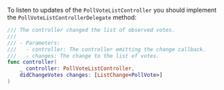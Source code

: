 To listen to updates of the `PollVoteListController` you should implement the `PollVoteListControllerDelegate` method:

```swift
/// The controller changed the list of observed votes.
///
/// - Parameters:
///   - controller: The controller emitting the change callback.
///   - changes: The change to the list of votes.
func controller(
    _ controller: PollVoteListController,
    didChangeVotes changes: [ListChange<PollVote>]
)
```